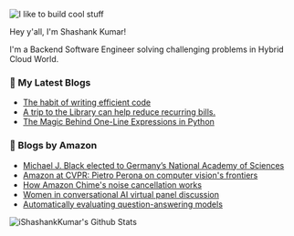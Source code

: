 ![I like to build cool stuff](https://res.cloudinary.com/dt8g3rhcy/image/upload/v1595929574/i_like_to_build_cool_shit._1_nzbwjh.png)

Hey y'all, I'm Shashank Kumar! 

I'm a Backend Software Engineer solving challenging problems in Hybrid Cloud World.

### 📕 My Latest Blogs
<!-- BLOG-POST-LIST:START -->
- [The habit of writing efficient code](https://medium.com/@ishashankkumar/the-habit-of-writing-efficient-code-153b05f04269?source=rss-d24dda280d5f------2)
- [A trip to the Library can help reduce recurring bills.](https://medium.com/swlh/a-trip-to-the-library-can-help-reduce-recurring-bills-23bca495cdf5?source=rss-d24dda280d5f------2)
- [The Magic Behind One-Line Expressions in Python](https://medium.com/swlh/the-magic-behind-one-line-expressions-in-python-816c10180c5c?source=rss-d24dda280d5f------2)
<!-- BLOG-POST-LIST:END -->

### 📕 Blogs by Amazon
<!-- AMAZON-BLOG-POST-LIST:START -->
- [Michael J. Black elected to Germany’s National Academy of Sciences](https://www.amazon.science/latest-news/michael-j-black-elected-to-germanys-national-academy-of-sciences)
- [Amazon at CVPR: Pietro Perona on computer vision's frontiers](https://www.amazon.science/blog/amazon-at-cvpr-pietro-perona-on-computer-visions-frontiers)
- [How Amazon Chime's noise cancellation works](https://www.amazon.science/blog/how-amazon-chimes-challenge-winning-noise-cancellation-works)
- [Women in conversational AI virtual panel discussion](https://www.amazon.science/videos-webinars/women-in-conversational-ai-virtual-panel-discussion)
- [Automatically evaluating question-answering models](https://www.amazon.science/blog/automatically-evaluating-question-answering-models)
<!-- AMAZON-BLOG-POST-LIST:END -->



<img align="center" alt="iShashankKumar's Github Stats" src="https://github-readme-stats.vercel.app/api?username=ishashankkumar&show_icons=true&hide_border=true" />
